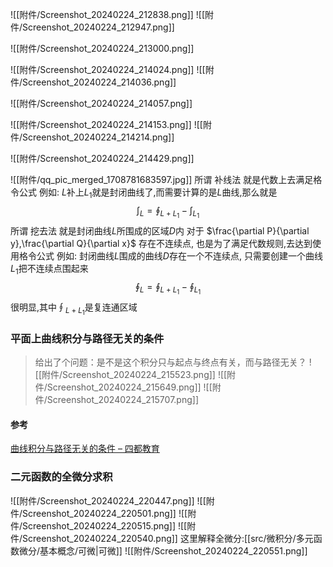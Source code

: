 


![[附件/Screenshot_20240224_212838.png]]
![[附件/Screenshot_20240224_212947.png]]

![[附件/Screenshot_20240224_213000.png]]

![[附件/Screenshot_20240224_214024.png]]
![[附件/Screenshot_20240224_214036.png]]

![[附件/Screenshot_20240224_214057.png]]

![[附件/Screenshot_20240224_214153.png]]
![[附件/Screenshot_20240224_214214.png]]

![[附件/Screenshot_20240224_214429.png]]


![[附件/qq_pic_merged_1708781683597.jpg]]
所谓 补线法 就是代数上去满足格令公式
	例如: $L$补上$L_{1}$就是封闭曲线了,而需要计算的是$L$曲线,那么就是
	$$\int_{L}=\oint_{L+L_{1}}-\int_{L_{1}}$$
所谓 挖去法 就是封闭曲线$L$所围成的区域$D$内 对于 $\frac{\partial P}{\partial y},\frac{\partial Q}{\partial x}$ 存在不连续点, 也是为了满足代数规则,去达到使用格令公式
	例如: 封闭曲线$L$围成的曲线$D$存在一个不连续点, 只需要创建一个曲线$L_{1}$把不连续点围起来
	$$\oint_{L}=\oint_{L+L_{1}}-\oint_{L_{1}}
	$$
	很明显,其中$\displaystyle{\oint_{L+L_{1}}}$是复连通区域

### 平面上曲线积分与路径无关的条件
> 给出了个问题：是不是这个积分只与起点与终点有关，而与路径无关？
![[附件/Screenshot_20240224_215523.png]]
![[附件/Screenshot_20240224_215649.png]]
![[附件/Screenshot_20240224_215707.png]]
#### 参考
[曲线积分与路径无关的条件 – 四都教育](https://www.sudoedu.com/%E9%AB%98%E7%AD%89%E6%95%B0%E5%AD%A6%EF%BC%88%E4%B8%8B%EF%BC%89%E8%A7%86%E9%A2%91%E8%AF%BE%E7%A8%8B/%E6%9B%B2%E7%BA%BF%E7%A7%AF%E5%88%86%E4%B8%8E%E6%9B%B2%E9%9D%A2%E7%A7%AF%E5%88%86/%E6%9B%B2%E7%BA%BF%E7%A7%AF%E5%88%86%E4%B8%8E%E8%B7%AF%E5%BE%84%E6%97%A0%E5%85%B3%E7%9A%84%E6%9D%A1%E4%BB%B6/)

### 二元函数的全微分求积
![[附件/Screenshot_20240224_220447.png]]
![[附件/Screenshot_20240224_220501.png]]
![[附件/Screenshot_20240224_220515.png]]
![[附件/Screenshot_20240224_220540.png]]
	这里解释全微分:[[src/微积分/多元函数微分/基本概念/可微|可微]]
![[附件/Screenshot_20240224_220551.png]]
